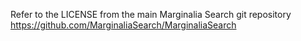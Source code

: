 Refer to the LICENSE from the main Marginalia Search git repository https://github.com/MarginaliaSearch/MarginaliaSearch
